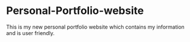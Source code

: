 # Personal-Portfolio-website
This is my new personal portfolio website which contains my information and is user friendly.
